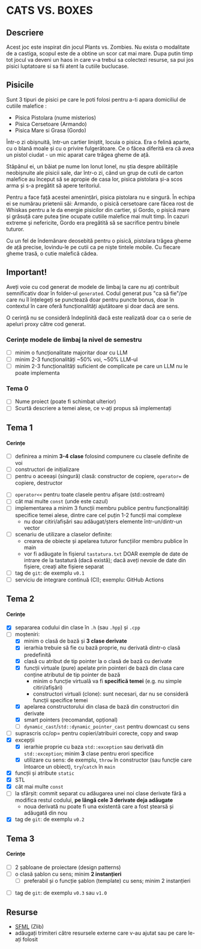 # CATS VS. BOXES

## Descriere
Acest joc este inspirat din jocul Plants vs. Zombies. Nu exista o modalitate de a castiga, scopul este de a obtine un scor cat mai mare.
Dupa putin timp tot jocul va deveni un haos in care v-a trebui sa colectezi resurse, sa pui jos pisici luptatoare si sa fii atent la cutiile buclucase.

## Pisicile
Sunt 3 tipuri de pisici pe care le poti folosi pentru a-ti apara domiciliul de cutiile malefice :
- Pisica Pistolara (nume misterios)
- Pisica Cersetoare (Armando)
- Pisica Mare si Grasa (Gordo)

Într-o zi obișnuită, într-un cartier liniștit, locuia o pisica. Era o felină aparte, cu o blană moale și cu o privire fulgerătoare. Ce o făcea diferită era că avea un pistol ciudat - un mic aparat care trăgea gheme de ață.

Stăpânul ei, un băiat pe nume Ion Ionut Ionel, nu știa despre abilitățile neobișnuite ale pisicii sale, dar într-o zi, când un grup de cutii de carton malefice au început să se apropie de casa lor, pisica pistolara și-a scos arma și s-a pregătit să apere teritoriul.

Pentru a face față acestei amenințări, pisica pistolara nu e singură. În echipa ei se numărau prietenii săi: Armando, o pisică cersetoare care făcea rost de Whiskas pentru a le da energie pisicilor din cartier, și Gordo, o pisică mare și grăsuță care putea ține ocupate cutiile malefice mai mult timp. În cazuri extreme și nefericite, Gordo era pregătită să se sacrifice pentru binele tuturor.

Cu un fel de îndemânare deosebită pentru o pisică, pistolara trăgea gheme de ață precise, lovindu-le pe cutii ca pe niște tintele mobile. Cu fiecare gheme trasă, o cutie malefică cădea.

## Important!
Aveți voie cu cod generat de modele de limbaj la care nu ați contribuit semnificativ doar în folder-ul `generated`.
Codul generat pus "ca să fie"/pe care nu îl înțelegeți se punctează doar pentru puncte bonus, doar în contextul
în care oferă funcționalități ajutătoare și doar dacă are sens.

O cerință nu se consideră îndeplinită dacă este realizată doar ca o serie de apeluri proxy către cod generat.

### Cerințe modele de limbaj la nivel de semestru
- [ ] minim o funcționalitate majoritar doar cu LLM
- [ ] minim 2-3 funcționalități ~50% voi, ~50% LLM-ul
- [ ] minim 2-3 funcționalități suficient de complicate pe care un LLM nu le poate implementa

### Tema 0

- [ ] Nume proiect (poate fi schimbat ulterior)
- [ ] Scurtă descriere a temei alese, ce v-ați propus să implementați

## Tema 1

#### Cerințe
- [ ] definirea a minim **3-4 clase** folosind compunere cu clasele definite de voi
- [ ] constructori de inițializare
- [ ] pentru o aceeași (singură) clasă: constructor de copiere, `operator=` de copiere, destructor
<!-- - [ ] pentru o altă clasă: constructor de mutare, `operator=` de mutare, destructor -->
<!-- - [ ] pentru o altă clasă: toate cele 5 funcții membru speciale -->
- [ ] `operator<<` pentru toate clasele pentru afișare (std::ostream)
- [ ] cât mai multe `const` (unde este cazul)
- [ ] implementarea a minim 3 funcții membru publice pentru funcționalități specifice temei alese, dintre care cel puțin 1-2 funcții mai complexe
  - nu doar citiri/afișări sau adăugat/șters elemente într-un/dintr-un vector
- [ ] scenariu de utilizare a claselor definite:
  - crearea de obiecte și apelarea tuturor funcțiilor membru publice în main
  - vor fi adăugate în fișierul `tastatura.txt` DOAR exemple de date de intrare de la tastatură (dacă există); dacă aveți nevoie de date din fișiere, creați alte fișiere separat
- [ ] tag de `git`: de exemplu `v0.1`
- [ ] serviciu de integrare continuă (CI); exemplu: GitHub Actions

## Tema 2

#### Cerințe
- [x] separarea codului din clase în `.h` (sau `.hpp`) și `.cpp`
- [ ] moșteniri:
  - [x] minim o clasă de bază și **3 clase derivate**
  - [x] ierarhia trebuie să fie cu bază proprie, nu derivată dintr-o clasă predefinită
  - [x] clasă cu atribut de tip pointer la o clasă de bază cu derivate
  - [x] funcții virtuale (pure) apelate prin pointeri de bază din clasa care conține atributul de tip pointer de bază
    - minim o funcție virtuală va fi **specifică temei** (e.g. nu simple citiri/afișări)
    - constructori virtuali (clone): sunt necesari, dar nu se consideră funcții specifice temei
  - [x] apelarea constructorului din clasa de bază din constructori din derivate
  - [x] smart pointers (recomandat, opțional)
  - [ ] `dynamic_cast`/`std::dynamic_pointer_cast` pentru downcast cu sens
- [ ] suprascris cc/op= pentru copieri/atribuiri corecte, copy and swap
- [x] excepții
  - [x] ierarhie proprie cu baza `std::exception` sau derivată din `std::exception`; minim **3** clase pentru erori specifice
  - [x] utilizare cu sens: de exemplu, `throw` în constructor (sau funcție care întoarce un obiect), `try`/`catch` în `main`
- [x] funcții și atribute `static`
- [x] STL
- [x] cât mai multe `const`
- [ ] la sfârșit: commit separat cu adăugarea unei noi clase derivate fără a modifica restul codului, **pe lângă cele 3 derivate deja adăugate**
  - noua derivată nu poate fi una existentă care a fost ștearsă și adăugată din nou
- [x] tag de `git`: de exemplu `v0.2`

## Tema 3

#### Cerințe
- [ ] 2 șabloane de proiectare (design patterns)
- [ ] o clasă șablon cu sens; minim **2 instanțieri**
  - [ ] preferabil și o funcție șablon (template) cu sens; minim 2 instanțieri
<!-- - [ ] o specializare pe funcție/clasă șablon -->
- [ ] tag de `git`: de exemplu `v0.3` sau `v1.0`

## Resurse

- [SFML](https://github.com/SFML/SFML/tree/2.6.1) (Zlib)
- adăugați trimiteri către resursele externe care v-au ajutat sau pe care le-ați folosit

